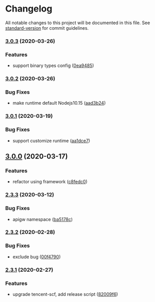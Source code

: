 # Changelog

All notable changes to this project will be documented in this file. See [standard-version](https://github.com/conventional-changelog/standard-version) for commit guidelines.

### [3.0.3](https://github.com/serverless-components/tencent-express/compare/v3.0.2...v3.0.3) (2020-03-26)

### Features

- support binary types config ([0ea9485](https://github.com/serverless-components/tencent-express/commit/0ea9485c563b2b5f07803879f8ecf5ed98df40da))

### [3.0.2](https://github.com/serverless-components/tencent-express/compare/v3.0.1...v3.0.2) (2020-03-26)

### Bug Fixes

- make runtime default Nodejs10.15 ([aad3b24](https://github.com/serverless-components/tencent-express/commit/aad3b2482d0fd14454f359bc316e1261fd4facd5))

### [3.0.1](https://github.com/serverless-components/tencent-express/compare/v3.0.0...v3.0.1) (2020-03-19)

### Bug Fixes

- support customize runtime ([aa1dce7](https://github.com/serverless-components/tencent-express/commit/aa1dce76abddbed2179ed0cf0b87e70b4e713bfb))

## [3.0.0](https://github.com/serverless-components/tencent-express/compare/v2.3.3...v3.0.0) (2020-03-17)

### Features

- refactor using framework ([c8fedc0](https://github.com/serverless-components/tencent-express/commit/c8fedc0fbc30f6eb3170b998c41a841b9f478855))

### [2.3.3](https://github.com/serverless-components/tencent-express/compare/v2.3.2...v2.3.3) (2020-03-12)

### Bug Fixes

- apigw namespace ([ba5178c](https://github.com/serverless-components/tencent-express/commit/ba5178c1de0bfbefdc9414cc2706fe63585e8b07))

### [2.3.2](https://github.com/serverless-components/tencent-express/compare/v2.3.1...v2.3.2) (2020-02-28)

### Bug Fixes

- exclude bug ([00f4790](https://github.com/serverless-components/tencent-express/commit/00f4790853e0c4fc37d909d6dc94e1662467e27b))

### [2.3.1](https://github.com/serverless-components/tencent-express/compare/v2.3.0...v2.3.1) (2020-02-27)

### Features

- upgrade tencent-scf, add release script ([82009f6](https://github.com/serverless-components/tencent-express/commit/82009f6659e8b0fcbc600a4f643c84534fdf60b5))

